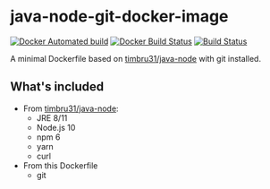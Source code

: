 # java-node-git-docker-image

[![Docker Automated build](https://img.shields.io/docker/automated/nathanfriend/java-node-git.svg)](https://hub.docker.com/r/nathanfriend/java-node-git/)
[![Docker Build Status](https://img.shields.io/docker/build/nathanfriend/java-node-git.svg)](https://hub.docker.com/r/nathanfriend/java-node-git/)
[![Build Status](https://gitlab.com/nfriend/docker-java-node-git/badges/master/pipeline.svg)](https://gitlab.com/nfriend/docker-java-node-git/pipelines/latest)

A minimal Dockerfile based on [timbru31/java-node](https://www.github.com/timbru31/docker-java-node) with git installed.

## What's included

- From [timbru31/java-node](https://www.github.com/timbru31/docker-java-node):
  - JRE 8/11
  - Node.js 10
  - npm 6
  - yarn
  - curl
- From this Dockerfile
  - git

